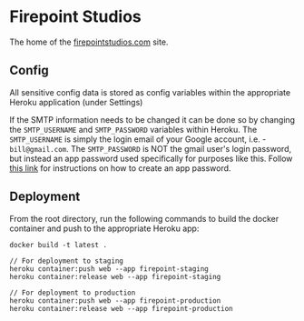 # Firepoint Studios

The home of the [firepointstudios.com](https://www.firepointstudios.com) site.

## Config

All sensitive config data is stored as config variables within the appropriate Heroku application (under Settings)

If the SMTP information needs to be changed it can be done so by changing the `SMTP_USERNAME` and `SMTP_PASSWORD` variables within Heroku. The `SMTP_USERNAME` is simply the login email of your Google account, i.e. - `bill@gmail.com`. The `SMTP_PASSWORD` is NOT the gmail user's login password, but instead an app password used specifically for purposes like this. Follow [this link](https://support.google.com/accounts/answer/185833?p=InvalidSecondFactor&visit_id=636880083620288675-3161662775&rd=1) for instructions on how to create an app password.

## Deployment

From the root directory, run the following commands to build the docker container and push to the appropriate Heroku app:

```
docker build -t latest .

// For deployment to staging
heroku container:push web --app firepoint-staging
heroku container:release web --app firepoint-staging

// For deployment to production
heroku container:push web --app firepoint-production
heroku container:release web --app firepoint-production
```
